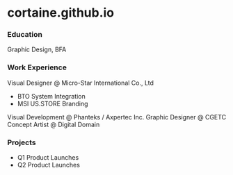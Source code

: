# cortaine.github.io

### Education
Graphic Design, BFA

### Work Experience
Visual Designer @ Micro-Star International Co., Ltd
- BTO System Integration
- MSI US.STORE Branding

Visual Development @ Phanteks / Axpertec Inc.
Graphic Designer @ CGETC
Concept Artist @ Digital Domain

### Projects
- Q1 Product Launches
- Q2 Product Launches
